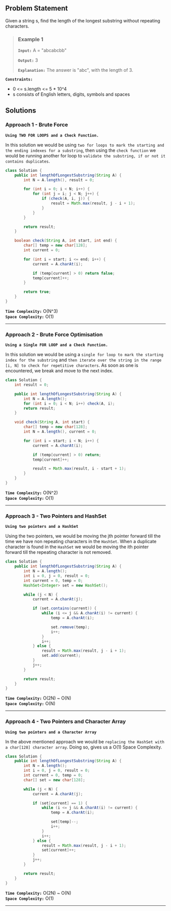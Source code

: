 ## Problem Statement
Given a string s, find the length of the longest substring without repeating characters.


> ### Example 1
> **`Input:`** A = "abcabcbb"
> 
> **`Output:`** 3
> 
> **`Explanation:`** The answer is "abc", with the length of 3.

**`Constraints:`**
- 0 <= s.length <= 5 * 10^4
- s consists of English letters, digits, symbols and spaces

## Solutions

### Approach 1 - Brute Force
**`Using TWO FOR LOOPS and a Check Function.`**

In this solution we would be using `two for loops to mark the starting and the ending indexes for a substring`, then using the `check function` we would be running another for loop to `validate the substring, if or not it contains duplicates`.

``` java
class Solution {
    public int lengthOfLongestSubstring(String A) {
        int N = A.length(), result = 0;

        for (int i = 0; i < N; i++) {
            for (int j = i; j < N; j++) {
                if (check(A, i, j)) {
                    result = Math.max(result, j - i + 1);
                }
            }
        }

        return result;
    }

    boolean check(String A, int start, int end) {
        char[] temp = new char[128];
        int current = 0;

        for (int i = start; i <= end; i++) {
            current = A.charAt(i);

            if (temp[current] > 0) return false;
            temp[current]++;
        }

        return true;
    }
}
```

**`Time Complexity:`** O(N^3) <br>
**`Space Complexity:`** O(1)

---

### Approach 2 - Brute Force Optimisation
**`Using a Single FOR LOOP and a Check Function.`**

In this solution we would be using a `single for loop to mark the starting index for the substring` and `then iterate over the string in the range [i, N] to check for repetitive characters`. As soon as one is encountered, we break and move to the next index.

``` java
class Solution {
    int result = 0;

    public int lengthOfLongestSubstring(String A) {
        int N = A.length();
        for (int i = 0; i < N; i++) check(A, i);
        return result;
    }

    void check(String A, int start) {
        char[] temp = new char[128];
        int N = A.length(), current = 0;

        for (int i = start; i < N; i++) {
            current = A.charAt(i);

            if (temp[current] > 0) return;
            temp[current]++;

            result = Math.max(result, i - start + 1);
        }
    }
}
```

**`Time Complexity:`** O(N^2) <br>
**`Space Complexity:`** O(1)

---

### Approach 3 - Two Pointers and HashSet
**`Using two pointers and a HashSet`**

Using the two pointers, we would be moving the jth pointer forward till the time we have non repeating characters in the `HashSet`. When a duplicate character is found in the `HashSet` we would be moving the ith pointer forward till the repeating character is not removed.

``` java
class Solution {
    public int lengthOfLongestSubstring(String A) {
        int N = A.length();
        int i = 0, j = 0, result = 0;
        int current = 0, temp = 0;
        HashSet<Integer> set = new HashSet();

        while (j < N) {
            current = A.charAt(j);

            if (set.contains(current)) {
                while (i <= j && A.charAt(i) != current) {
                    temp = A.charAt(i);

                    set.remove(temp);
                    i++;
                }
                i++;
            } else {
                result = Math.max(result, j - i + 1);
                set.add(current);
            }
            j++;
        }

        return result;
    }
}
```

**`Time Complexity:`** O(2N) ~ O(N) <br>
**`Space Complexity:`** O(N)

---
### Approach 4 - Two Pointers and Character Array
**`Using two pointers and a Character Array`**

In the above mentioned approach we would be `replacing the HashSet with a char[128] character array`. Doing so, gives us a O(1) Space Complexity.

``` java
class Solution {
    public int lengthOfLongestSubstring(String A) {
        int N = A.length();
        int i = 0, j = 0, result = 0;
        int current = 0, temp = 0;
        char[] set = new char[128];

        while (j < N) {
            current = A.charAt(j);

            if (set[current] == 1) {
                while (i <= j && A.charAt(i) != current) {
                    temp = A.charAt(i);

                    set[temp]--;
                    i++;
                }
                i++;
            } else {
                result = Math.max(result, j - i + 1);
                set[current]++;
            }
            j++;
        }

        return result;
    }
}
```

**`Time Complexity:`** O(2N) ~ O(N) <br>
**`Space Complexity:`** O(1)

---